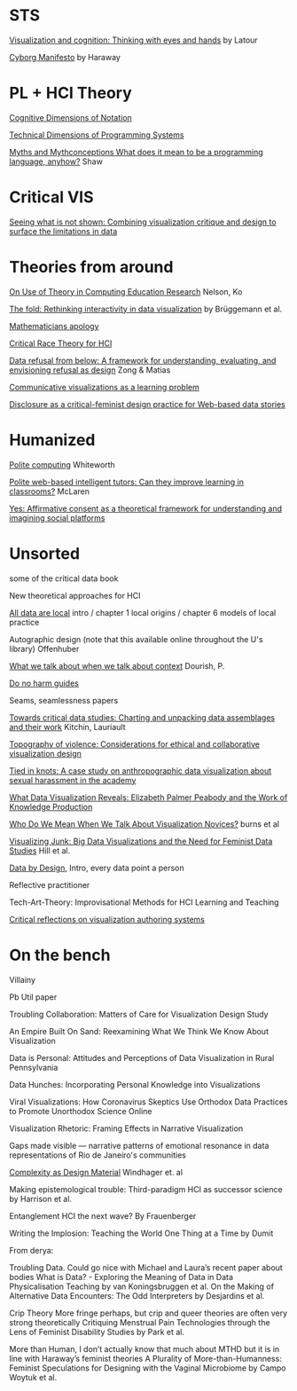 # STS

[Visualization and cognition: Thinking with eyes and hands](<https://hci.ucsd.edu/10/readings/Latour(1986).pdf>) by Latour

[Cyborg Manifesto](https://usa.anarchistlibraries.net/library/donna-haraway-a-cyborg-manifesto) by Haraway

# PL + HCI Theory

[Cognitive Dimensions of Notation](https://www.cl.cam.ac.uk/~afb21/CognitiveDimensions/papers/Green1989.pdf)

[Technical Dimensions of Programming Systems](https://arxiv.org/abs/2302.10003)

[Myths and Mythconceptions What does it mean to be a programming language, anyhow?](https://dl.acm.org/doi/pdf/10.1145/3480947) Shaw

# Critical VIS

[Seeing what is not shown: Combining visualization critique and design to surface the limitations in data](https://www.jbe-platform.com/content/journals/10.1075/idj.22006.hen)

# Theories from around

[On Use of Theory in Computing Education Research](https://dl.acm.org/doi/abs/10.1145/3230977.3230992) Nelson, Ko

[The fold: Rethinking interactivity in data visualization](https://markjanbludau.de/Brueggemann2020_Fold.pdf) by Brüggemann et al.

[Mathematicians apology](https://www.cs.utexas.edu/~mitra/csSpring2024/cs309/Papers/A_Mathematicians_Apology.pdf)

[Critical Race Theory for HCI](https://dl.acm.org/doi/abs/10.1145/3313831.3376392)

[Data refusal from below: A framework for understanding, evaluating, and envisioning refusal as design](https://dl.acm.org/doi/full/10.1145/3630107) Zong & Matias

[Communicative visualizations as a learning problem](https://ieeexplore.ieee.org/abstract/document/9222102/)

[Disclosure as a critical-feminist design practice for Web-based data stories](https://firstmonday.org/ojs/index.php/fm/article/view/12712)

# Humanized

[Polite computing](https://www.tandfonline.com/doi/full/10.1080/01449290512331333700) Whiteworth

[Polite web-based intelligent tutors: Can they improve learning in classrooms?](https://www.sciencedirect.com/science/article/pii/S0360131510002824) McLaren

[Yes: Affirmative consent as a theoretical framework for understanding and imagining social platforms](https://dl.acm.org/doi/abs/10.1145/3411764.3445778)

# Unsorted

some of the critical data book

New theoretical approaches for HCI

[All data are local](https://direct.mit.edu/books/book-pdf/2257207/book_9780262352215.pdf) intro / chapter 1 local origins / chapter 6 models of local practice

Autographic design (note that this available online throughout the U's library) Offenhuber

[What we talk about when we talk about context](https://doi.org/10.1007/s00779-003-0253-8) Dourish, P.

[Do no harm guides](https://www.urban.org/research/publication/do-no-harm-guide-applying-equity-awareness-data-visualization)

Seams, seamlessness papers

[Towards critical data studies: Charting and unpacking data assemblages and their work](https://papers.ssrn.com/sol3/papers.cfm?Abstract_id=2474112) Kitchin, Lauriault

[Topography of violence: Considerations for ethical and collaborative visualization design](https://onlinelibrary.wiley.com/doi/abs/10.1111/cgf.14285)

[Tied in knots: A case study on anthropographic data visualization about sexual harassment in the academy](https://ieeexplore.ieee.org/abstract/document/9307965)

[What Data Visualization Reveals: Elizabeth Palmer Peabody and the Work of Knowledge Production](https://hdsr.mitpress.mit.edu/pub/oraonikr)

[Who Do We Mean When We Talk About Visualization Novices?](https://dl.acm.org/doi/abs/10.1145/3544548.3581524) burns et al

[Visualizing Junk: Big Data Visualizations and the Need for Feminist Data Studies](https://journals.sagepub.com/doi/pdf/10.1177/0196859916666041) Hill et al.

[Data by Design](https://dataxdesign.io/), Intro, every data point a person

Reflective practitioner

Tech-Art-Theory: Improvisational Methods for HCI Learning and Teaching

[Critical reflections on visualization authoring systems](https://ieeexplore.ieee.org/abstract/document/8807226/)

# On the bench

Villainy

Pb Util paper

Troubling Collaboration: Matters of Care for Visualization Design Study

An Empire Built On Sand: Reexamining What We Think We Know About Visualization

Data is Personal: Attitudes and Perceptions of Data Visualization in Rural Pennsylvania

Data Hunches: Incorporating Personal Knowledge into Visualizations

Viral Visualizations: How Coronavirus Skeptics Use Orthodox Data Practices to Promote Unorthodox Science Online

Visualization Rhetoric: Framing Effects in Narrative Visualization

Gaps made visible — narrative patterns of emotional resonance in data representations of Rio de Janeiro's communities

[Complexity as Design Material](https://arxiv.org/abs/2409.07465) Windhager et. al

Making epistemological trouble: Third-paradigm HCI as successor science by Harrison et al.

Entanglement HCI the next wave? By Frauenberger

Writing the Implosion: Teaching the World One Thing at a Time by Dumit

From derya:

Troubling Data. Could go nice with Michael and Laura’s recent paper about bodies
What is Data? - Exploring the Meaning of Data in Data Physicalisation Teaching by van Koningsbruggen et al.
On the Making of Alternative Data Encounters: The Odd Interpreters by Desjardins et al.

Crip Theory More fringe perhaps, but crip and queer theories are often very strong theoretically
Critiquing Menstrual Pain Technologies through the Lens of Feminist Disability Studies by Park et al.

More than Human, I don’t actually know that much about MTHD but it is in line with Haraway’s feminist theories
A Plurality of More-than-Humanness: Feminist Speculations for Designing with the Vaginal Microbiome by Campo Woytuk et al.
